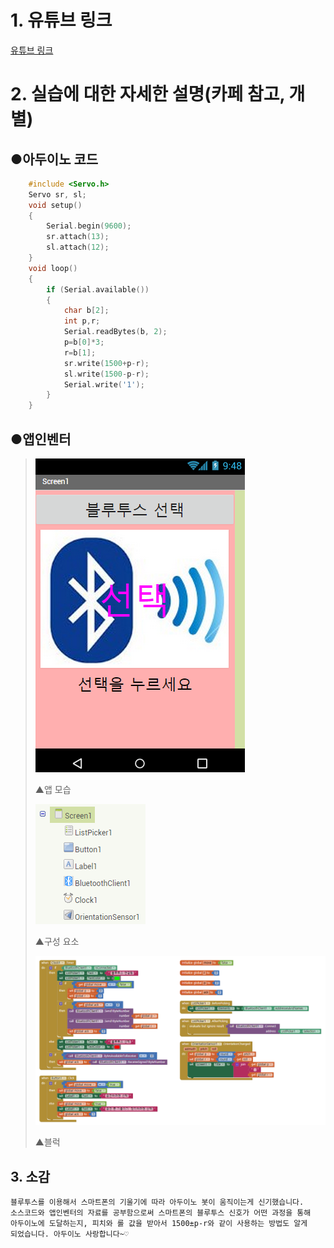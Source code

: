 # 1. 유튜브 링크
[유튜브 링크](https://youtu.be/b2sexwxmPP8)
# 2. 실습에 대한 자세한 설명(카페 참고, 개별)

## ●아두이노 코드
```C
	#include <Servo.h>
	Servo sr, sl;
	void setup()
	{
		Serial.begin(9600);
		sr.attach(13);
		sl.attach(12);
	}
	void loop()
	{
		if (Serial.available())
		{
			char b[2];
			int p,r;
			Serial.readBytes(b, 2);
			p=b[0]*3;
			r=b[1];
			sr.write(1500+p-r);
			sl.write(1500-p-r);
			Serial.write('1');
		}
	}
```
## ●앱인벤터

>![1](/img/4.png)
>
>▲앱 모습
>
>![1](/img/5.png)
>
>▲구성 요소
>
>![1](/img/6.png)
>
>▲블럭

## 3. 소감

	블루투스를 이용해서 스마트폰의 기울기에 따라 아두이노 봇이 움직이는게 신기했습니다.
	소스코드와 앱인벤터의 자료를 공부함으로써 스마트폰의 블루투스 신호가 어떤 과정을 통해
	아두이노에 도달하는지, 피치와 롤 값을 받아서 1500±p-r와 같이 사용하는 방법도 알게
	되었습니다. 아두이노 사랑합니다~♡
